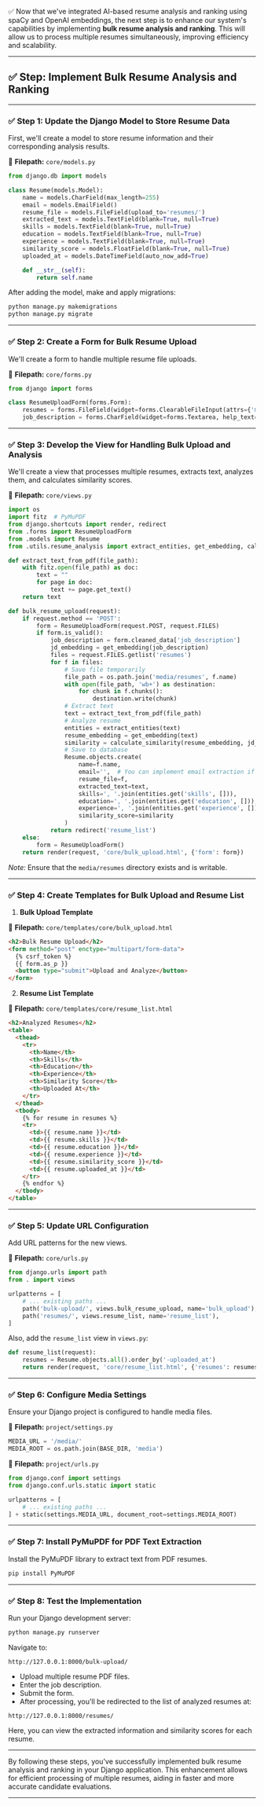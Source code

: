 ✅ Now that we've integrated AI-based resume analysis and ranking using spaCy and OpenAI embeddings, the next step is to enhance our system's capabilities by implementing **bulk resume analysis and ranking**. This will allow us to process multiple resumes simultaneously, improving efficiency and scalability.

---

## ✅ Step: Implement Bulk Resume Analysis and Ranking

---

### ✅ Step 1: Update the Django Model to Store Resume Data

First, we'll create a model to store resume information and their corresponding analysis results.

📁 **Filepath:** `core/models.py`

```python
from django.db import models

class Resume(models.Model):
    name = models.CharField(max_length=255)
    email = models.EmailField()
    resume_file = models.FileField(upload_to='resumes/')
    extracted_text = models.TextField(blank=True, null=True)
    skills = models.TextField(blank=True, null=True)
    education = models.TextField(blank=True, null=True)
    experience = models.TextField(blank=True, null=True)
    similarity_score = models.FloatField(blank=True, null=True)
    uploaded_at = models.DateTimeField(auto_now_add=True)

    def __str__(self):
        return self.name
```

After adding the model, make and apply migrations:

```bash
python manage.py makemigrations
python manage.py migrate
```

---

### ✅ Step 2: Create a Form for Bulk Resume Upload

We'll create a form to handle multiple resume file uploads.

📁 **Filepath:** `core/forms.py`

```python
from django import forms

class ResumeUploadForm(forms.Form):
    resumes = forms.FileField(widget=forms.ClearableFileInput(attrs={'multiple': True}))
    job_description = forms.CharField(widget=forms.Textarea, help_text="Enter the job description to compare resumes against.")
```

---

### ✅ Step 3: Develop the View for Handling Bulk Upload and Analysis

We'll create a view that processes multiple resumes, extracts text, analyzes them, and calculates similarity scores.

📁 **Filepath:** `core/views.py`

```python
import os
import fitz  # PyMuPDF
from django.shortcuts import render, redirect
from .forms import ResumeUploadForm
from .models import Resume
from .utils.resume_analysis import extract_entities, get_embedding, calculate_similarity

def extract_text_from_pdf(file_path):
    with fitz.open(file_path) as doc:
        text = ""
        for page in doc:
            text += page.get_text()
    return text

def bulk_resume_upload(request):
    if request.method == 'POST':
        form = ResumeUploadForm(request.POST, request.FILES)
        if form.is_valid():
            job_description = form.cleaned_data['job_description']
            jd_embedding = get_embedding(job_description)
            files = request.FILES.getlist('resumes')
            for f in files:
                # Save file temporarily
                file_path = os.path.join('media/resumes', f.name)
                with open(file_path, 'wb+') as destination:
                    for chunk in f.chunks():
                        destination.write(chunk)
                # Extract text
                text = extract_text_from_pdf(file_path)
                # Analyze resume
                entities = extract_entities(text)
                resume_embedding = get_embedding(text)
                similarity = calculate_similarity(resume_embedding, jd_embedding)
                # Save to database
                Resume.objects.create(
                    name=f.name,
                    email='',  # You can implement email extraction if needed
                    resume_file=f,
                    extracted_text=text,
                    skills=', '.join(entities.get('skills', [])),
                    education=', '.join(entities.get('education', [])),
                    experience=', '.join(entities.get('experience', [])),
                    similarity_score=similarity
                )
            return redirect('resume_list')
    else:
        form = ResumeUploadForm()
    return render(request, 'core/bulk_upload.html', {'form': form})
```

*Note:* Ensure that the `media/resumes` directory exists and is writable.

---

### ✅ Step 4: Create Templates for Bulk Upload and Resume List

1. **Bulk Upload Template**

📁 **Filepath:** `core/templates/core/bulk_upload.html`

```html
<h2>Bulk Resume Upload</h2>
<form method="post" enctype="multipart/form-data">
  {% csrf_token %}
  {{ form.as_p }}
  <button type="submit">Upload and Analyze</button>
</form>
```

2. **Resume List Template**

📁 **Filepath:** `core/templates/core/resume_list.html`

```html
<h2>Analyzed Resumes</h2>
<table>
  <thead>
    <tr>
      <th>Name</th>
      <th>Skills</th>
      <th>Education</th>
      <th>Experience</th>
      <th>Similarity Score</th>
      <th>Uploaded At</th>
    </tr>
  </thead>
  <tbody>
    {% for resume in resumes %}
    <tr>
      <td>{{ resume.name }}</td>
      <td>{{ resume.skills }}</td>
      <td>{{ resume.education }}</td>
      <td>{{ resume.experience }}</td>
      <td>{{ resume.similarity_score }}</td>
      <td>{{ resume.uploaded_at }}</td>
    </tr>
    {% endfor %}
  </tbody>
</table>
```

---

### ✅ Step 5: Update URL Configuration

Add URL patterns for the new views.

📁 **Filepath:** `core/urls.py`

```python
from django.urls import path
from . import views

urlpatterns = [
    # ... existing paths ...
    path('bulk-upload/', views.bulk_resume_upload, name='bulk_upload'),
    path('resumes/', views.resume_list, name='resume_list'),
]
```

Also, add the `resume_list` view in `views.py`:

```python
def resume_list(request):
    resumes = Resume.objects.all().order_by('-uploaded_at')
    return render(request, 'core/resume_list.html', {'resumes': resumes})
```

---

### ✅ Step 6: Configure Media Settings

Ensure your Django project is configured to handle media files.

📁 **Filepath:** `project/settings.py`

```python
MEDIA_URL = '/media/'
MEDIA_ROOT = os.path.join(BASE_DIR, 'media')
```

📁 **Filepath:** `project/urls.py`

```python
from django.conf import settings
from django.conf.urls.static import static

urlpatterns = [
    # ... existing paths ...
] + static(settings.MEDIA_URL, document_root=settings.MEDIA_ROOT)
```

---

### ✅ Step 7: Install PyMuPDF for PDF Text Extraction

Install the PyMuPDF library to extract text from PDF resumes.

```bash
pip install PyMuPDF
```

---

### ✅ Step 8: Test the Implementation

Run your Django development server:

```bash
python manage.py runserver
```

Navigate to:

```
http://127.0.0.1:8000/bulk-upload/
```

* Upload multiple resume PDF files.
* Enter the job description.
* Submit the form.
* After processing, you'll be redirected to the list of analyzed resumes at:

```
http://127.0.0.1:8000/resumes/
```

Here, you can view the extracted information and similarity scores for each resume.

---

By following these steps, you've successfully implemented bulk resume analysis and ranking in your Django application. This enhancement allows for efficient processing of multiple resumes, aiding in faster and more accurate candidate evaluations.

---
